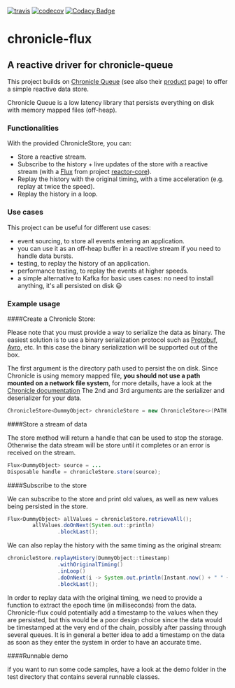 


[![travis](https://travis-ci.org/matgabriel/chronicle-flux.svg?branch=master)](https://travis-ci.org/matgabriel/chronicle-flux/)
[![codecov](https://codecov.io/gh/matgabriel/chronicle-flux/branch/master/graph/badge.svg)](https://codecov.io/gh/matgabriel/chronicle-flux)
[![Codacy Badge](https://api.codacy.com/project/badge/Grade/7ad90e1ea60742c2bdff2d3c00c94b4c)](https://www.codacy.com/project/matgabriel/chronicle-flux/dashboard?utm_source=github.com&amp;utm_medium=referral&amp;utm_content=matgabriel/chronicle-flux&amp;utm_campaign=Badge_Grade_Dashboard)

# chronicle-flux

## A reactive driver for chronicle-queue

This project builds on [Chronicle Queue](https://github.com/OpenHFT/Chronicle-Queue) (see also their [product](https://chronicle.software/products/queue/) page) to offer a simple reactive data store.

Chronicle Queue is a low latency library that persists everything on disk with memory mapped files (off-heap).

### Functionalities
With the provided ChronicleStore, you can:
- Store a reactive stream.
- Subscribe to the history + live updates of the store with a reactive stream (with a [Flux](http://projectreactor.io/docs/core/release/reference/#flux) from project [reactor-core](https://github.com/reactor/reactor-core)).
- Replay the history with the original timing, with a time acceleration (e.g. replay at twice the speed).
- Replay the history in a loop.

### Use cases
This project can be useful for different use cases:
- event sourcing, to store all events entering an application.
- you can use it as an off-heap buffer in a reactive stream if you need to handle data bursts.
- testing, to replay the history of an application.
- performance testing, to replay the events at higher speeds.
- a simple alternative to Kafka for basic uses cases: no need to install anything, it's all persisted on disk :smiley:


### Example usage


####Create a Chronicle Store:

Please note that you must provide a way to serialize the data as binary.
The easiest solution is to use a binary serialization protocol such as [Protobuf](https://developers.google.com/protocol-buffers/), [Avro](https://avro.apache.org/docs/current/), etc. In this case the binary serialization will be supported out of the box.

The first argument is the directory path used to persist the on disk.
Since Chronicle is using memory mapped file, **you should not use a path mounted on a network file system**, for more details, have a look at the [Chronicle documentation](https://github.com/OpenHFT/Chronicle-Queue#chronicle-queue)
The 2nd and 3rd arguments are the serializer and deserializer for your data.

```java
ChronicleStore<DummyObject> chronicleStore = new ChronicleStore<>(PATH, DummyObject::toBinary, DummyObject::fromBinary);
```

####Store a stream of data

The store method will return a handle that can be used to stop the storage.
Otherwise the data stream will be store until it completes or an error is received on the stream.

```java
Flux<DummyObject> source = ... 
Disposable handle = chronicleStore.store(source);
```

####Subscribe to the store

We can subscribe to the store and print old values, as well as new values being persisted in the store.

```java
Flux<DummyObject> allValues = chronicleStore.retrieveAll();
        allValues.doOnNext(System.out::println)
                .blockLast();
```

We can also replay the history with the same timing as the original stream:

```java
chronicleStore.replayHistory(DummyObject::timestamp)
                .withOriginalTiming()
                .inLoop()
                .doOnNext(i -> System.out.println(Instant.now() + " " + i))
                .blockLast();
```

In order to replay data with the original timing, we need to provide a function to extract the epoch time (in milliseconds) from the data.
Chronicle-flux could potentially add a timestamp to the values when they are persisted, but this would be a poor design choice since the data would be timestamped at the very end of the chain, possibly after passing through several queues. It is in general a better idea to add a timestamp on the data as soon as they enter the system in order to have an accurate time.


####Runnable demo

if you want to run some code samples, have a look at the demo folder in the test directory that contains several runnable classes.



